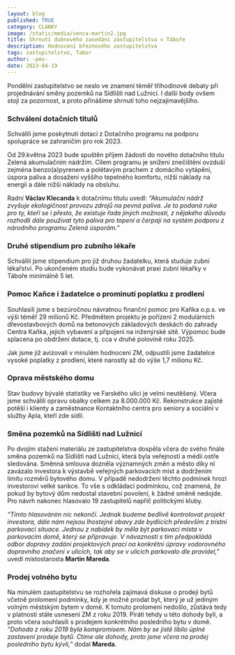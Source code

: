 ```yaml
---
layout: blog
published: TRUE
category: CLANKY
image: /static/media/venca-martin2.jpg
title: Shrnutí dubnového zasedání zastupitelstva v Táboře
description: Hodnocení březnového zastupitelstva
tags: zastupitelstvo, Tabor
author: -pms-
date: 2023-04-19
---
```

Pondělní zastupitelstvo se neslo ve znamení téměř tříhodinové debaty při projednávání směny pozemků na Sídlišti nad Lužnicí. I další body ovšem stojí za pozornost, a proto přinášíme shrnutí toho nejzajímavějšího.  


### Schválení dotačních titulů
  Schválili jsme poskytnutí dotací z Dotačního programu na podporu spolupráce se zahraničím pro rok 2023. 

  Od 29.května 2023 bude spuštěn příjem žádosti do nového dotačního titulu Zelená akumulačním nádržím. Cílem programu je snížení znečištění ovzduší zejména benzo(a)pyrenem a polétavým prachem z domácího vytápění, úspora paliva a dosažení vyššího tepelného komfortu, nižší náklady na energii a dále nižší náklady na obsluhu.

  Radní **Václav Klecanda** k dotačnímu titulu uvedl:  *“Akumulační nádrž zvyšuje ekologičnost provozu zdrojů na pevná paliva. Je to podaná ruka pro ty, kteří se i přesto, že existuje řada jiných možností, z nějakého důvodu rozhodli dále používat tyto paliva pro topení a čerpají na systém podporu z národního programu Zelená úsporám.”* 

### Druhé stipendium pro zubního lékaře

  Schválili jsme stipendium pro již druhou žadatelku, která studuje zubní lékařství. Po ukončeném studiu bude vykonávat praxi zubní lékařky v Táboře minimálně 5 let. 

### Pomoc Kaňce i žadatelce o prominutí poplatku z prodlení

  Souhlasili jsme s bezúročnou návratnou finanční pomoc pro Kaňka o.p.s. ve výši téměř 29 milionů Kč. Předmětem projektu je pořízení 2 modulárních dřevostavbových domů na betonových základových deskách do zahrady Centra Kaňka, jejich vybavení a připojení na inženýrské sítě. Výpomoc bude splacena po obdržení dotace, tj. cca v druhé polovině roku 2025.

  Jak jsme již avizovali v minulém hodnocení ZM, odpustili jsme žadatelce vysoké poplatky z prodlení, které narostly až do výše 1,7 milionu Kč.  

### Oprava městského domu

  Stav budovy bývalé statistiky ve Farského ulici je velmi neutěšený. Včera jsme schválili opravu obálky celkem za 8.000.000 Kč. Rekonstrukce zajisté potěší i klienty a zaměstnance Kontaktního centra pro seniory a sociální v služby Apla, kteří zde sídlí.

### Směna pozemků na Sídlišti nad Lužnicí

  Po dvojím stažení materiálu ze zastupitelstva dospěla včera do svého finále směna pozemků na Sídlišti nad Lužnicí, která byla veřejností a médii ostře sledována. Směnná smlouva dozněla významných změn a město díky ní zavázalo investora k výstavbě veřejných parkovacích míst a dodržením limitu rozměrů bytového domu. V případě nedodržení těchto podmínek hrozí investorovi velké sankce. To vše s odkládací podmínkou, což znamená, že pokud by bytový dům nedostal stavební povolení, k žádné směně nedojde. Pro návrh nakonec hlasovalo 19 zastupitelů napříč politickými kluby.

  *“Tímto hlasováním nic nekončí. Jednak budeme bedlivě kontrolovat projekt investora, dále nám nejsou lhostejné obavy zde bydlících především z tristní parkovací situace. Jednou z nabídek by měla být parkovací místa v parkovacím domě, který se připravuje. V návaznosti s tím předpokládá odbor dopravy zadání projektových prací na konkrétní úpravy vodorovného dopravního značení v ulicích, tak aby se v ulicích parkovalo dle pravidel,”* uvedl místostarosta **Martin Mareda**.

### Prodej volného bytu

  Na minulém zastupitelstvu se rozhořela zajímavá diskuse o prodeji bytů včetně prolomení podmínky, kdy je možné prodat byt, který je už jediným volným městským bytem v domě. K tomuto prolomení nedošlo, zůstává tedy v platnosti stále usnesení ZM z roku 2019. Piráti tehdy u této dohody byli, a proto včera souhlasili s prodejem konkrétního  posledního bytu v domě. *“Dohoda z roku 2019 byla kompromisem. Nám by se jistě líbilo úplné zastavení prodeje bytů. Ctíme ale dohody, proto jsme včera na prodej posledního bytu kývli,”* dodal **Mareda**.  

